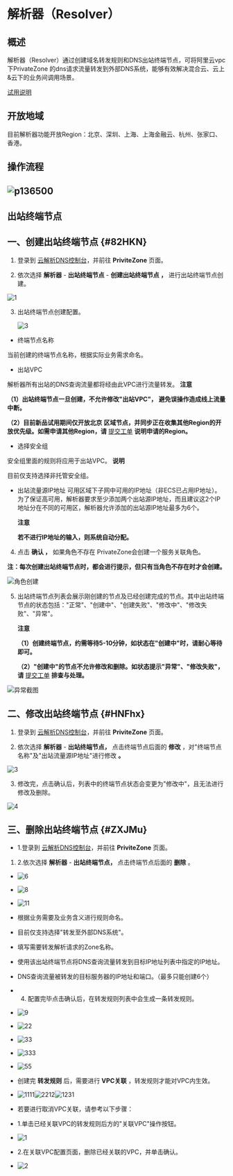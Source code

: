 解析器（Resolver） 
==================================





概述 
--------------------

解析器（Resolver）通过创建域名转发规则和DNS出站终端节点，可将阿里云vpc下PrivateZone 的dns请求流量转发到外部DNS系统，能够有效解决混合云、云上\&云下的业务间调用场景。

[试用说明](https://www.alibabacloud.com/help/zh/doc-detail/179151.htm?spm=a2c63.p38356.b99.3.6f5d277937j1Qe)



开放地域 
-------------------------

目前解析器功能开放Region：北京、深圳、上海、上海金融云、杭州、张家口、香港。

操作流程 
----------------------

![p136500](https://static-aliyun-doc.oss-accelerate.aliyuncs.com/assets/img/zh-CN/2302651161/p231913.png) 
---------------------------------------------------------------------------------------------------------------------------



出站终端节点 
---------------------------

一、创建出站终端节点 {#82HKN}
-------------------

1. 登录到 [云解析DNS控制台](https://dc.console.aliyun.com/dns/)，并前往 **PriviteZone** 页面。

   

2. 依次选择 **解析器** - **出站终端节点** - **创建出站终端节点** **，** 进行出站终端节点创建。

   




![1](https://static-aliyun-doc.oss-accelerate.aliyuncs.com/assets/img/zh-CN/3302651161/p231896.png)

3. 出站终端节点创建配置。

   ![3](https://static-aliyun-doc.oss-accelerate.aliyuncs.com/assets/img/zh-CN/5302512161/p237188.png)
   




* 终端节点名称

  




当前创建的终端节点名称，根据实际业务需求命名。

* 出站VPC

  




解析器所有出站的DNS查询流量都将经由此VPC进行流量转发。
**注意**



**（1）出站终端节点一旦创建，不允许修改"出站VPC"，** **避免误操作造成线上流量中断。** 

**（2）目前新品试用期间仅开放北京** **区域节点，并同步正在收集其他Region的开放优先级。如需申请其他Region，请** [提交工单](https://workorder-intl.console.aliyun.com/?spm=5176.12818093.top-nav.dticket.6cb216d0lhCUgm#/ticket/list) **说明申请的Region。**

* 选择安全组

  




安全组里面的规则将应用于出站VPC。
**说明**

目前仅支持选择非托管安全组。

* 出站流量源IP地址
  可用区域下子网中可用的IP地址（非ECS已占用IP地址）。为了保证高可用，解析器要求至少添加两个出站源IP地址，而且建议这2个IP地址分在不同的可用区，解析器允许添加的出站源IP地址最多为6个。

  **注意**

  **若不进行IP地址的输入，则系统自动分配。**
  




4. 点击 **确认 ，** 如果角色不存在 PrivateZone会创建一个服务关联角色。

   




**注：每次创建出站终端节点时，都会进行提示，但只有当角色不存在时才会创建。** 

![角色创建](https://static-aliyun-doc.oss-accelerate.aliyuncs.com/assets/img/zh-CN/2724651161/p231917.png)

5. 出站终端节点列表会展示刚创建的节点及已经创建完成的节点。其中出站终端节点的状态包括："正常"、"创建中"、"创建失败"、"修改中"、"修改失败"、"异常"。

   **注意**

   

   **（1）创建终端节点，约需等待5-10分钟，如状态在"创建中"时，请耐心等待即可。** 

   **（2）"创建中"的节点不允许修改和删除。如状态提示"异常"、"修改失败"，请** [提交工单](https://workorder-intl.console.aliyun.com/?spm=5176.12818093.top-nav.dticket.6cb216d0lhCUgm#/ticket/list) **排查与处理。**
   




![异常截图](https://static-aliyun-doc.oss-accelerate.aliyuncs.com/assets/img/zh-CN/2724651161/p231919.png)



二、修改出站终端节点 {#HNFhx}
-------------------

1. 登录到 [云解析DNS控制台](https://dc.console.aliyun.com/dns/)，并前往 **PriviteZone** 页面。

   

2. 依次选择 **解析器** - **出站终端节点，** 点击终端节点后面的 **修改** ，对"终端节点名称"及"出站流量源IP地址"进行修改 **。**

   




![3](https://static-aliyun-doc.oss-accelerate.aliyuncs.com/assets/img/zh-CN/3302651161/p231897.png)

3. 修改完，点击确认后，列表中的终端节点状态会变更为"修改中"，且无法进行修改及删除。

   




![4](https://static-aliyun-doc.oss-accelerate.aliyuncs.com/assets/img/zh-CN/3302651161/p231898.png)



三、删除出站终端节点 {#ZXJMu}
-------------------

* 1.登录到 [云解析DNS控制台](https://dc.console.aliyun.com/dns/)，并前往 **PriviteZone** 页面。




1. 2.依次选择 **解析器** - **出站终端节点，** 点击终端节点后面的 **删除** 。



* ![6](https://static-aliyun-doc.oss-accelerate.aliyuncs.com/assets/img/zh-CN/3302651161/p231899.png)

  

* ![8](https://static-aliyun-doc.oss-accelerate.aliyuncs.com/assets/img/zh-CN/3302651161/p231900.png)

* ![11](https://static-aliyun-doc.oss-accelerate.aliyuncs.com/assets/img/zh-CN/3302651161/p231901.png)

* 根据业务需要及业务含义进行规则命名。

* 目前仅支持选择"转发至外部DNS系统"。

* 填写需要转发解析请求的Zone名称。

* 使用该出站终端节点将DNS查询流量转发到目标IP地址列表中指定的IP地址。

* DNS查询流量被转发的目标服务器的IP地址和端口。（最多只能创建6个）

* 4. 配置完毕点击确认后，在转发规则列表中会生成一条转发规则。

* ![9](https://static-aliyun-doc.oss-accelerate.aliyuncs.com/assets/img/zh-CN/3302651161/p231902.png)

* ![22](https://static-aliyun-doc.oss-accelerate.aliyuncs.com/assets/img/zh-CN/3302651161/p231903.png)

* ![33](https://static-aliyun-doc.oss-accelerate.aliyuncs.com/assets/img/zh-CN/3302651161/p231904.png)

* ![333](https://static-aliyun-doc.oss-accelerate.aliyuncs.com/assets/img/zh-CN/3302651161/p231905.png)

* ![55](https://static-aliyun-doc.oss-accelerate.aliyuncs.com/assets/img/zh-CN/3302651161/p231906.png)

* 创建完 **转发规则** 后，需要进行 **VPC关联** ，转发规则才能对VPC内生效。

* ![1111](https://static-aliyun-doc.oss-accelerate.aliyuncs.com/assets/img/zh-CN/3302651161/p231907.png)![2212](https://static-aliyun-doc.oss-accelerate.aliyuncs.com/assets/img/zh-CN/4302651161/p231908.png)![1231](https://static-aliyun-doc.oss-accelerate.aliyuncs.com/assets/img/zh-CN/4302651161/p231909.png)

* 若要进行取消VPC关联，请参考以下步骤：

* 1.单击已经关联VPC的转发规则后方的"关联VPC"操作按钮。

* ![1](https://static-aliyun-doc.oss-accelerate.aliyuncs.com/assets/img/zh-CN/5635651161/p231975.png)

* 2.在关联VPC配置页面，删除已经关联的VPC，并单击确认。

* ![2](https://static-aliyun-doc.oss-accelerate.aliyuncs.com/assets/img/zh-CN/5635651161/p231977.png)


